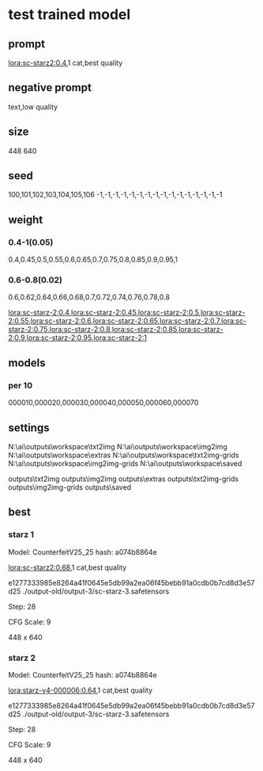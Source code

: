 # test trained model

## prompt

<lora:sc-starz2:0.4>,1 cat,best quality

## negative prompt

text,low quality

## size

448 640

## seed

100,101,102,103,104,105,106
-1,-1,-1,-1,-1,-1,-1,-1,-1,-1,-1,-1,-1,-1,-1,-1

## weight

### 0.4-1(0.05)

0.4,0.45,0.5,0.55,0.6,0.65,0.7,0.75,0.8,0.85,0.9,0.95,1

### 0.6-0.8(0.02)

0.6,0.62,0.64,0.66,0.68,0.7,0.72,0.74,0.76,0.78,0.8

<lora:sc-starz-2:0.4>,<lora:sc-starz-2:0.45>,<lora:sc-starz-2:0.5>,<lora:sc-starz-2:0.55>,<lora:sc-starz-2:0.6>,<lora:sc-starz-2:0.65>,<lora:sc-starz-2:0.7>,<lora:sc-starz-2:0.75>,<lora:sc-starz-2:0.8>,<lora:sc-starz-2:0.85>,<lora:sc-starz-2:0.9>,<lora:sc-starz-2:0.95>,<lora:sc-starz-2:1>

## models

### per 10

000010,000020,000030,000040,000050,000060,000070

## settings

N:\\ai\\outputs\\workspace\\txt2img
N:\\ai\\outputs\\workspace\\img2img
N:\\ai\\outputs\\workspace\\extras
N:\\ai\\outputs\\workspace\\txt2img-grids
N:\\ai\\outputs\\workspace\\img2img-grids
N:\\ai\\outputs\\workspace\\saved

outputs\\txt2img
outputs\\img2img
outputs\\extras
outputs\\txt2img-grids
outputs\\img2img-grids
outputs\\saved

## best

### starz 1

Model: CounterfeitV25_25 hash: a074b8864e

<lora:sc-starz2:0.68>,1 cat,best quality

e1277333985e8264a41f0645e5db99a2ea06f45bebb91a0cdb0b7cd8d3e57d25 ./output-old/output-3/sc-starz-3.safetensors

Step: 28

CFG Scale: 9

448 x 640

### starz 2

Model: CounterfeitV25_25 hash: a074b8864e

<lora:starz-v4-000006:0.64>,1 cat,best quality

e1277333985e8264a41f0645e5db99a2ea06f45bebb91a0cdb0b7cd8d3e57d25 ./output-old/output-3/sc-starz-3.safetensors

Step: 28

CFG Scale: 9

448 x 640
